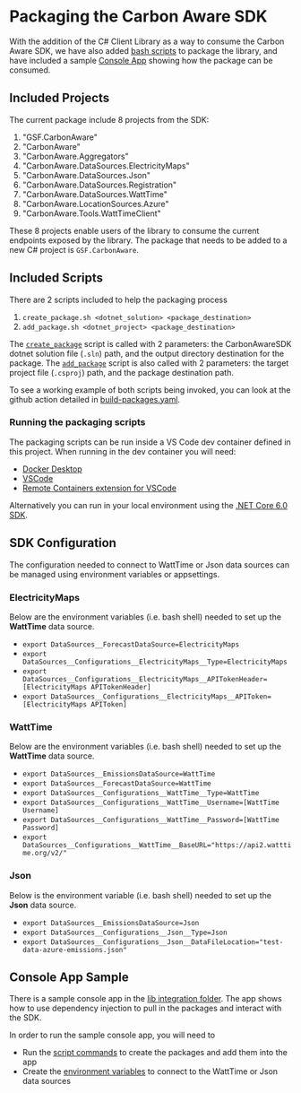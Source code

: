 # Packaging the Carbon Aware SDK

With the addition of the C# Client Library as a way to consume the Carbon Aware SDK, we have also added [bash scripts](../scripts/package/) to package the library, and have included a sample [Console App](../samples/lib-integration/) showing how the package can be consumed.

## Included Projects

The current package include 8 projects from the SDK:

1. "GSF.CarbonAware"
2. "CarbonAware"
3. "CarbonAware.Aggregators"
4. "CarbonAware.DataSources.ElectricityMaps"
5. "CarbonAware.DataSources.Json"
6. "CarbonAware.DataSources.Registration"
7. "CarbonAware.DataSources.WattTime"
8. "CarbonAware.LocationSources.Azure"
9. "CarbonAware.Tools.WattTimeClient"

These 8 projects enable users of the library to consume the current endpoints exposed by the library. The package that needs to be added to a new C# project is `GSF.CarbonAware`.

## Included Scripts

There are 2 scripts included to help the packaging process

1. `create_package.sh <dotnet_solution> <package_destination>`
2. `add_package.sh <dotnet_project> <package_destination>`

The [`create_package`](../scripts/package/create_packages.sh) script is called with 2 parameters: the CarbonAwareSDK dotnet solution file (`.sln`) path, and the output directory destination for the package. The [`add_package`](../scripts/package/add_package.sh) script is also called with 2 parameters: the target project file (`.csproj`) path, and the package destination path.

To see a working example of both scripts being invoked, you can look at the github action detailed in [build-packages.yaml](../.github/workflows/build-packages.yaml).

### Running the packaging scripts

The packaging scripts can be run inside a VS Code dev container defined in this project. When running in the dev container you will need:

* [Docker Desktop](https://www.docker.com/products/docker-desktop/)
* [VSCode](https://code.visualstudio.com/)
* [Remote Containers extension for VSCode](https://marketplace.visualstudio.com/items?itemName=ms-vscode-remote.remote-containers)

Alternatively you can run in your local environment using the [.NET Core 6.0 SDK](https://dotnet.microsoft.com/en-us/download/dotnet/6.0).

## SDK Configuration

The configuration needed to connect to WattTime or Json data sources can be managed using environment variables or appsettings.

### ElectricityMaps

Below are the environment variables (i.e. bash shell) needed to set up the **WattTime** data source.

* `export DataSources__ForecastDataSource=ElectricityMaps`
* `export DataSources__Configurations__ElectricityMaps__Type=ElectricityMaps`
* `export DataSources__Configurations__ElectricityMaps__APITokenHeader=[ElectricityMaps APITokenHeader]`
* `export DataSources__Configurations__ElectricityMaps__APIToken=[ElectricityMaps APIToken]`

### WattTime

Below are the environment variables (i.e. bash shell) needed to set up the **WattTime** data source.

* `export DataSources__EmissionsDataSource=WattTime`
* `export DataSources__ForecastDataSource=WattTime`
* `export DataSources__Configurations__WattTime__Type=WattTime`
* `export DataSources__Configurations__WattTime__Username=[WattTime Username]`
* `export DataSources__Configurations__WattTime__Password=[WattTime Password]`
* `export DataSources__Configurations__WattTime__BaseURL="https://api2.watttime.org/v2/"`

### Json

Below is the environment variable (i.e. bash shell) needed to set up the **Json** data source.

* `export DataSources__EmissionsDataSource=Json`
* `export DataSources__Configurations__Json__Type=Json`
* `export DataSources__Configurations__Json__DataFileLocation="test-data-azure-emissions.json"`

## Console App Sample

There is a sample console app in the [lib integration folder](../samples/lib-integration/ConsoleApp/). The app shows how to use dependency injection to pull in the packages and interact with the SDK.

In order to run the sample console app, you will need to

* Run the [script commands](#included-scripts) to create the packages and add them into the app
* Create the [environment variables](#sdk-configuration) to connect to the WattTime or Json data sources

